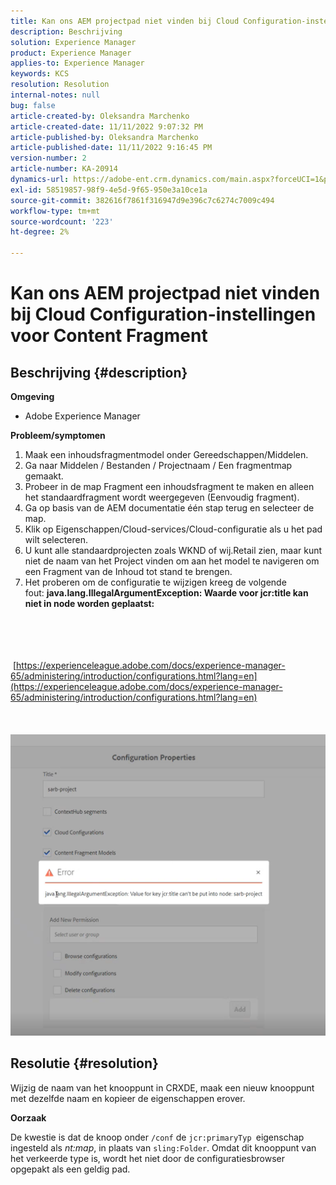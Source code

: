 ```yaml
---
title: Kan ons AEM projectpad niet vinden bij Cloud Configuration-instellingen voor Content Fragment
description: Beschrijving
solution: Experience Manager
product: Experience Manager
applies-to: Experience Manager
keywords: KCS
resolution: Resolution
internal-notes: null
bug: false
article-created-by: Oleksandra Marchenko
article-created-date: 11/11/2022 9:07:32 PM
article-published-by: Oleksandra Marchenko
article-published-date: 11/11/2022 9:16:45 PM
version-number: 2
article-number: KA-20914
dynamics-url: https://adobe-ent.crm.dynamics.com/main.aspx?forceUCI=1&pagetype=entityrecord&etn=knowledgearticle&id=e9a83ad9-0462-ed11-9561-6045bd006b25
exl-id: 58519857-98f9-4e5d-9f65-950e3a10ce1a
source-git-commit: 382616f7861f316947d9e396c7c6274c7009c494
workflow-type: tm+mt
source-wordcount: '223'
ht-degree: 2%

---
```


# Kan ons AEM projectpad niet vinden bij Cloud Configuration-instellingen voor Content Fragment

## Beschrijving {#description}


<b>Omgeving</b>

- Adobe Experience Manager


<b>Probleem/symptomen</b>

1. Maak een inhoudsfragmentmodel onder Gereedschappen/Middelen.
2. Ga naar Middelen / Bestanden / Projectnaam / Een fragmentmap gemaakt.
3. Probeer in de map Fragment een inhoudsfragment te maken en alleen het standaardfragment wordt weergegeven (Eenvoudig fragment).
4. Ga op basis van de AEM documentatie één stap terug en selecteer de map.
5. Klik op Eigenschappen/Cloud-services/Cloud-configuratie als u het pad wilt selecteren.
6. U kunt alle standaardprojecten zoals WKND of wij.Retail zien, maar kunt niet de naam van het Project vinden om aan het model te navigeren om een Fragment van de Inhoud tot stand te brengen.
7. Het proberen om de configuratie te wijzigen kreeg de volgende fout: <b>java.lang.IllegalArgumentException: Waarde voor jcr:title kan niet in node worden geplaatst:</b>

<br><br> <br><br> [https://experienceleague.adobe.com/docs/experience-manager-65/administering/introduction/configurations.html?lang=en](https://experienceleague.adobe.com/docs/experience-manager-65/administering/introduction/configurations.html?lang=en)<br><br> <br><br>![](assets/___eaa83ad9-0462-ed11-9561-6045bd006b25___.png)<br>

## Resolutie {#resolution}


Wijzig de naam van het knooppunt in CRXDE, maak een nieuw knooppunt met dezelfde naam en kopieer de eigenschappen erover.

<b>Oorzaak</b>

De kwestie is dat de knoop onder `/conf` de `jcr:primaryTyp `eigenschap ingesteld als *nt:map*, in plaats van `sling:Folder`.
Omdat dit knooppunt van het verkeerde type is, wordt het niet door de configuratiesbrowser opgepakt als een geldig pad.
